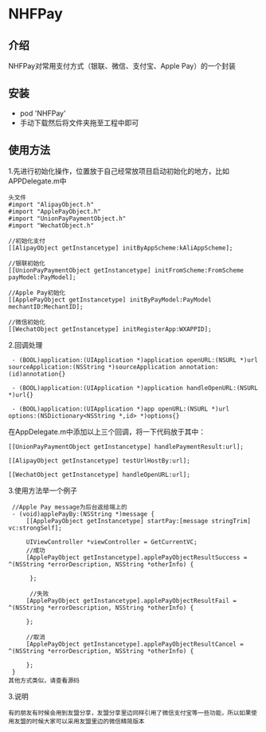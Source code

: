 # NHFPay
<h2>介绍</h2>
<p>NHFPay对常用支付方式（银联、微信、支付宝、Apple Pay）的一个封装</p>
<h2>安装</h2>
<ul>
<li>pod 'NHFPay'</li>
<li>手动下载然后将文件夹拖至工程中即可</li>
</ul>

<h2>使用方法</h2>

1.先进行初始化操作，位置放于自己经常放项目启动初始化的地方，比如APPDelegate.m中

    头文件
    #import "AlipayObject.h"
    #import "ApplePayObject.h"
    #import "UnionPayPaymentObject.h"
    #import "WechatObject.h"

    //初始化支付
    [[AlipayObject getInstancetype] initByAppScheme:kAliAppScheme];
    
    //银联初始化
    [[UnionPayPaymentObject getInstancetype] initFromScheme:FromScheme payModel:PayModel];
    
    //Apple Pay初始化
    [[ApplePayObject getInstancetype] initByPayModel:PayModel mechantID:MechantID];
    
    //微信初始化
    [[WechatObject getInstancetype] initRegisterApp:WXAPPID];

2.回调处理

     - (BOOL)application:(UIApplication *)application openURL:(NSURL *)url sourceApplication:(NSString *)sourceApplication annotation:(id)annotation{}
     
     - (BOOL)application:(UIApplication *)application handleOpenURL:(NSURL *)url{}
     
     - (BOOL)application:(UIApplication *)app openURL:(NSURL *)url options:(NSDictionary<NSString *,id> *)options{}

在AppDelegate.m中添加以上三个回调，将一下代码放于其中：

    [[UnionPayPaymentObject getInstancetype] handlePaymentResult:url];
    
    [[AlipayObject getInstancetype] testUrlHostBy:url];
    
    [[WechatObject getInstancetype] handleOpenURL:url];

3.使用方法举一个例子

     //Apple Pay message为后台返给端上的
     - (void)applePayBy:(NSString *)message {
         [[ApplePayObject getInstancetype] startPay:[message stringTrim] vc:strongSelf];
         
         UIViewController *viewController = GetCurrentVC;
         //成功
         [ApplePayObject getInstancetype].applePayObjectResultSuccess = ^(NSString *errorDescription, NSString *otherInfo) {

          };
    
          //失败
         [ApplePayObject getInstancetype].applePayObjectResultFail = ^(NSString *errorDescription, NSString *otherInfo) {

         };
    
         //取消
         [ApplePayObject getInstancetype].applePayObjectResultCancel = ^(NSString *errorDescription, NSString *otherInfo) {

         };
     }
	其他方式类似，请查看源码
3.说明

    有的朋友有时候会用到友盟分享，友盟分享里边同样引用了微信支付宝等一些功能，所以如果使用友盟的时候大家可以采用友盟里边的微信精简版本







